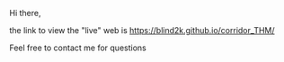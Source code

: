 Hi there,<br>

the link to view the "live" web is https://blind2k.github.io/corridor_THM/<br>

Feel free to contact me for questions<br>
